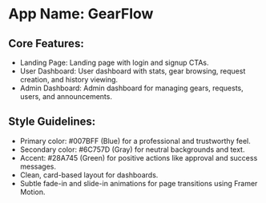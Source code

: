 # **App Name**: GearFlow

## Core Features:

- Landing Page: Landing page with login and signup CTAs.
- User Dashboard: User dashboard with stats, gear browsing, request creation, and history viewing.
- Admin Dashboard: Admin dashboard for managing gears, requests, users, and announcements.

## Style Guidelines:

- Primary color: #007BFF (Blue) for a professional and trustworthy feel.
- Secondary color: #6C757D (Gray) for neutral backgrounds and text.
- Accent: #28A745 (Green) for positive actions like approval and success messages.
- Clean, card-based layout for dashboards.
- Subtle fade-in and slide-in animations for page transitions using Framer Motion.